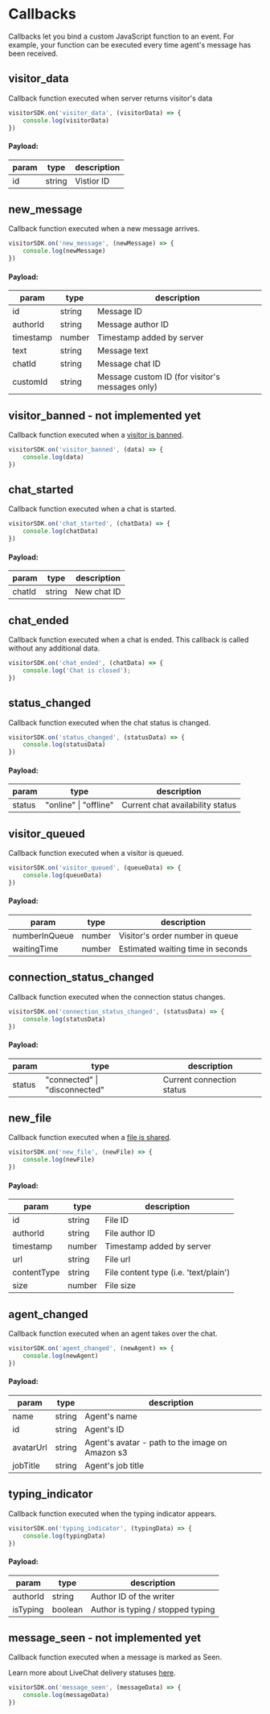 # Callbacks

Callbacks let you bind a custom JavaScript function to an event. For example, your function can be executed every time agent's message has been received.

## visitor_data

Callback function executed when server returns visitor's data

```js
visitorSDK.on('visitor_data', (visitorData) => {
    console.log(visitorData)
})
```
#### Payload:

| param | type    | description |
| ----- | ------- | ----------- |
| id    | string  | Vistior ID  |

## new_message

Callback function executed when a new message arrives.

```js
visitorSDK.on('new_message', (newMessage) => {
    console.log(newMessage)
})
```
#### Payload:

| param        | type    | description                                     |
| ------------ | ------- | ----------------------------------------------- |
| id           | string  | Message ID                                      |
| authorId     | string  | Message author ID                               |
| timestamp    | number  | Timestamp added by server                       |
| text         | string  | Message text                                    |
| chatId       | string  | Message chat ID                                 |
| customId     | string  | Message custom ID (for visitor's messages only) |

## visitor_banned - not implemented yet

Callback function executed when a [visitor is banned](https://www.livechatinc.com/features/chat-tools/#Chat-tools-other-features).

```js
visitorSDK.on('visitor_banned', (data) => {
    console.log(data)
})
```


## chat_started

Callback function executed when a chat is started.

```js
visitorSDK.on('chat_started', (chatData) => {
    console.log(chatData)
})
```
#### Payload:

| param  | type    | description |
| ------ | ------- | ----------- |
| chatId | string  | New chat ID |

## chat_ended

Callback function executed when a chat is ended. This callback is called without any additional data.

```js
visitorSDK.on('chat_ended', (chatData) => {
    console.log('Chat is closed');
})
```


## status_changed

Callback function executed when the chat status is changed.

```js
visitorSDK.on('status_changed', (statusData) => {
    console.log(statusData)
})
```

#### Payload:

| param  | type                  | description                      |
| ------ | --------------------- | -------------------------------- |
| status | "online" \| "offline" | Current chat availability status |

## visitor_queued

Callback function executed when a visitor is queued.

```js
visitorSDK.on('visitor_queued', (queueData) => {
    console.log(queueData)
})
```

#### Payload:

| param         | type   | description                       |
| ------------- | ------ | --------------------------------- |
| numberInQueue | number | Visitor's order number in queue   |
| waitingTime   | number | Estimated waiting time in seconds |

## connection_status_changed

Callback function executed when the connection status changes.

```js
visitorSDK.on('connection_status_changed', (statusData) => {
    console.log(statusData)
})
```

#### Payload:

| param  | type                          | description               |
| ------ | ----------------------------- | ------------------------- |
| status | "connected" \| "disconnected" | Current connection status |

## new_file

Callback function executed when a [file is shared](https://www.livechatinc.com/features/chat-tools/#File-sharing).

```js
visitorSDK.on('new_file', (newFile) => {
    console.log(newFile)
})
```

#### Payload:

| param       | type   | description                           |
| ----------- | ------ | ------------------------------------- |
| id          | string | File ID                               |
| authorId    | string | File author ID                        |
| timestamp   | number | Timestamp added by server             |
| url         | string | File url                              |
| contentType | string | File content type (i.e. 'text/plain') |
| size        | number | File size                             |

## agent_changed

Callback function executed when an agent takes over the chat.

```js
visitorSDK.on('agent_changed', (newAgent) => {
    console.log(newAgent)
})
```

#### Payload:

| param     | type    | description                                     |
| --------- | ------- | ----------------------------------------------- |
| name      | string  | Agent's name                                    |
| id        | string  | Agent's ID                                      |
| avatarUrl | string  | Agent's avatar - path to the image on Amazon s3 |
| jobTitle  | string  | Agent's job title                               |

## typing_indicator

Callback function executed when the typing indicator appears.

```js
visitorSDK.on('typing_indicator', (typingData) => {
    console.log(typingData)
})
```

#### Payload:

| param    | type    | description                       |
| -------- | ------- | --------------------------------- |
| authorId | string  | Author ID of the writer           |
| isTyping | boolean | Author is typing / stopped typing |

## message_seen - not implemented yet

Callback function executed when a message is marked as Seen.

Learn more about LiveChat delivery statuses [here](https://www.livechatinc.com/features/chat-tools/#Delivery-status).

```js
visitorSDK.on('message_seen', (messageData) => {
    console.log(messageData)
})
```
